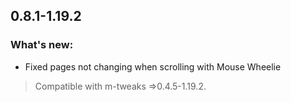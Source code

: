 ## 0.8.1-1.19.2

### What's new:

* Fixed pages not changing when scrolling with Mouse Wheelie 

> Compatible with m-tweaks =>0.4.5-1.19.2.